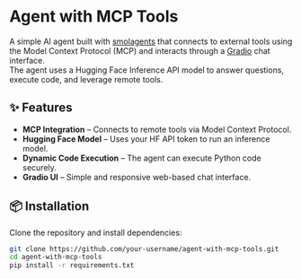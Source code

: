 # Agent with MCP Tools

A simple AI agent built with [smolagents](https://github.com/huggingface/smolagents) that connects to external tools using the Model Context Protocol (MCP) and interacts through a [Gradio](https://www.gradio.app/) chat interface.  
The agent uses a Hugging Face Inference API model to answer questions, execute code, and leverage remote tools.

## ✨ Features
- **MCP Integration** – Connects to remote tools via Model Context Protocol.
- **Hugging Face Model** – Uses your HF API token to run an inference model.
- **Dynamic Code Execution** – The agent can execute Python code securely.
- **Gradio UI** – Simple and responsive web-based chat interface.

## 📦 Installation
Clone the repository and install dependencies:
```bash
git clone https://github.com/your-username/agent-with-mcp-tools.git
cd agent-with-mcp-tools
pip install -r requirements.txt
